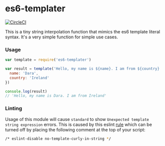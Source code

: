 # es6-templater

[![CircleCI](https://circleci.com/gh/darahayes/es6-templater.svg?style=svg)](https://circleci.com/gh/darahayes/es6-templater)

This is a tiny string interpolation function that mimics the es6 template literal syntax.
It's a very simple function for simple use cases.

### Usage

```js
var template = require('es6-templater')

var result = template('Hello, my name is ${name}. I am from ${country}', {
  name: 'Dara',
  country: 'Ireland'
})

console.log(result)
// 'Hello, my name is Dara. I am from Ireland'
```

### Linting

Usage of this module will cause `standard` to show `Unexpected template string expression` errors. This is caused by this eslint [rule](http://eslint.org/docs/rules/no-template-curly-in-string) which can be turned off by placing the following comment at the top of your script:

```bash
/* eslint-disable no-template-curly-in-string */
```